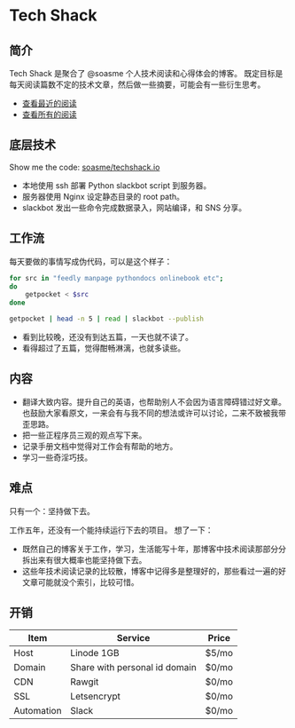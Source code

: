 # Tech Shack

## 简介

Tech Shack 是聚合了 @soasme 个人技术阅读和心得体会的博客。
既定目标是每天阅读篇数不定的技术文章，然后做一些摘要，可能会有一些衍生思考。

* [查看最近的阅读](https://techshack.soasme.com)
* [查看所有的阅读](https://techshack.soasme.com/archive.html)


## 底层技术

Show me the code: [soasme/techshack.io](https://github.com/soasme/techshack.io)

* 本地使用 ssh 部署 Python slackbot script 到服务器。
* 服务器使用 Nginx 设定静态目录的 root path。
* slackbot 发出一些命令完成数据录入，网站编译，和 SNS 分享。

## 工作流

每天要做的事情写成伪代码，可以是这个样子：

```bash
for src in "feedly manpage pythondocs onlinebook etc";
do
    getpocket < $src
done

getpocket | head -n 5 | read | slackbot --publish
```

* 看到比较晚，还没有到达五篇，一天也就不读了。
* 看得超过了五篇，觉得酣畅淋漓，也就多读些。

## 内容

* 翻译大致内容。提升自己的英语，也帮助别人不会因为语言障碍错过好文章。也鼓励大家看原文，一来会有与我不同的想法或许可以讨论，二来不致被我带歪思路。
* 把一些正程序员三观的观点写下来。
* 记录手册文档中觉得对工作会有帮助的地方。
* 学习一些奇淫巧技。

## 难点

只有一个：坚持做下去。

工作五年，还没有一个能持续运行下去的项目。
想了一下：

* 既然自己的博客关于工作，学习，生活能写十年，那博客中技术阅读那部分分拆出来有很大概率也能坚持做下去。
* 这些年技术阅读记录的比较散，博客中记得多是整理好的，那些看过一遍的好文章可能就没个索引，比较可惜。

## 开销

| Item       | Service                       | Price   |
|------------|-------------------------------|---------|
| Host       | Linode 1GB                    | $5/mo   |
| Domain     | Share with personal id domain | $0/mo   |
| CDN        | Rawgit                        | $0/mo   |
| SSL        | Letsencrypt                   | $0/mo   |
| Automation | Slack                         | $0/mo   |
